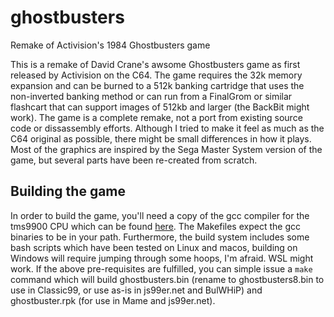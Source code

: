 # ghostbusters
Remake of Activision's 1984 Ghostbusters game

This is a remake of David Crane's awsome Ghostbusters game as first released by Activision on the C64. The game requires the 32k memory expansion and can be burned to a 512k banking cartridge that uses the non-inverted banking method or can run from a FinalGrom or similar flashcart that can support images of 512kb and larger (the BackBit might work).
The game is a complete remake, not a port from existing source code or dissassembly efforts. Although I tried to make it feel as much as the C64 original as possible, there might be small differences in how it plays. Most of the graphics are inspired by the Sega Master System version of the game, but several parts have been re-created from scratch.

## Building the game

In order to build the game, you'll need a copy of the gcc compiler for the tms9900 CPU which can be found [here](https://github.com/mburkley/tms9900-gcc). The Makefiles expect the gcc binaries to be in your path. Furthermore, the build system includes some bash scripts which have been tested on Linux and macos, building on Windows will require jumping through some hoops, I'm afraid. WSL might work.
If the above pre-requisites are fulfilled, you can simple issue a `make` command which will build ghostbusters.bin (rename to ghostbusters8.bin to use in Classic99, or use as-is in js99er.net and BulWHiP) and ghostbuster.rpk (for use in Mame and js99er.net).
